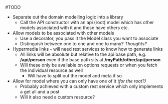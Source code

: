 #TODO
* Separate out the domain modelling logic into a library
    * Call the API constructor with an api (root) model which has other models associated with it and those have others etc.
* Allow models to be associated with other models
    * Use a decorator, you pass it the Model class you want to associate
    * Distinguish between one to one and one to many? *Thoughts?*
* Hypermedia links - will need rest services to know how to generate links
    * All links will be absolute but relative to the api base path, e.g. **/api/person** even if the base path sits at **/myPath/other/api/person**
    * Will these only be available on options requests or when you fetch the individual resource as well
        * Will have to split out the model and meta if so
* Allow for model where you can only have one of it *(for the root?)*
    * Probably achieved with a custom rest service which only implements a get all and a post
    * Will it also need a custom resource?
